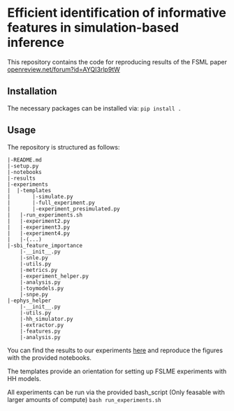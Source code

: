# Efficient identification of informative features in simulation-based inference
This repository contains the code for reproducing results of the FSML paper [openreview.net/forum?id=AYQI3rlp9tW](https://openreview.net/forum?id=AYQI3rlp9tW)

## Installation
The necessary packages can be installed via:
`pip install .`

## Usage
The repository is structured as follows:
```
|-README.md
|-setup.py
|-notebooks
|-results
|-experiments
|  |-templates
|	    |-simulate.py
|	    |-full_experiment.py
|	    |-experiment_presimulated.py
|	|-run_experiments.sh
|	|-experiment2.py
|	|-experiment3.py
|	|-experiment4.py
|	|-(...)
|-sbi_feature_importance
	|-__init__.py
	|-snle.py
	|-utils.py
	|-metrics.py
	|-experiment_helper.py
	|-analysis.py
	|-toymodels.py
	|-snpe.py
|-ephys_helper
	|-__init__.py
	|-utils.py
	|-hh_simulator.py
	|-extractor.py
	|-features.py
	|-analysis.py
```

You can find the results to our experiments [here](https://zenodo.org/record/6583713) and reproduce the figures with the provided notebooks.

The templates provide an orientation for setting up FSLME experiments with HH models.

All experiments can be run via the provided bash_script (Only feasable with larger amounts of compute)
`bash run_experiments.sh`
